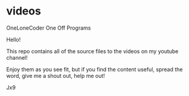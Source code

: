 # videos
OneLoneCoder One Off Programs

Hello!

This repo contains all of the source files to the videos on my youtube channel!

Enjoy them as you see fit, but if you find the content useful, spread the word, give me a shout out, help me out!

Jx9

